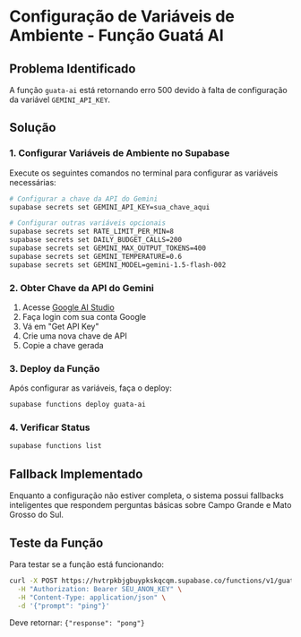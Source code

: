 # Configuração de Variáveis de Ambiente - Função Guatá AI

## Problema Identificado
A função `guata-ai` está retornando erro 500 devido à falta de configuração da variável `GEMINI_API_KEY`.

## Solução

### 1. Configurar Variáveis de Ambiente no Supabase

Execute os seguintes comandos no terminal para configurar as variáveis necessárias:

```bash
# Configurar a chave da API do Gemini
supabase secrets set GEMINI_API_KEY=sua_chave_aqui

# Configurar outras variáveis opcionais
supabase secrets set RATE_LIMIT_PER_MIN=8
supabase secrets set DAILY_BUDGET_CALLS=200
supabase secrets set GEMINI_MAX_OUTPUT_TOKENS=400
supabase secrets set GEMINI_TEMPERATURE=0.6
supabase secrets set GEMINI_MODEL=gemini-1.5-flash-002
```

### 2. Obter Chave da API do Gemini

1. Acesse [Google AI Studio](https://aistudio.google.com/)
2. Faça login com sua conta Google
3. Vá em "Get API Key" 
4. Crie uma nova chave de API
5. Copie a chave gerada

### 3. Deploy da Função

Após configurar as variáveis, faça o deploy:

```bash
supabase functions deploy guata-ai
```

### 4. Verificar Status

```bash
supabase functions list
```

## Fallback Implementado

Enquanto a configuração não estiver completa, o sistema possui fallbacks inteligentes que respondem perguntas básicas sobre Campo Grande e Mato Grosso do Sul.

## Teste da Função

Para testar se a função está funcionando:

```bash
curl -X POST https://hvtrpkbjgbuypkskqcqm.supabase.co/functions/v1/guata-ai \
  -H "Authorization: Bearer SEU_ANON_KEY" \
  -H "Content-Type: application/json" \
  -d '{"prompt": "ping"}'
```

Deve retornar: `{"response": "pong"}`

